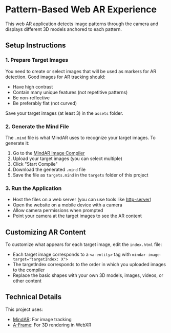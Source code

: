 # Pattern-Based Web AR Experience

This web AR application detects image patterns through the camera and displays different 3D models anchored to each pattern.

## Setup Instructions

### 1. Prepare Target Images

You need to create or select images that will be used as markers for AR detection. Good images for AR tracking should:

- Have high contrast
- Contain many unique features (not repetitive patterns)
- Be non-reflective
- Be preferably flat (not curved)

Save your target images (at least 3) in the `assets` folder.

### 2. Generate the Mind File

The `.mind` file is what MindAR uses to recognize your target images. To generate it:

1. Go to the [MindAR Image Compiler](https://hiukim.github.io/mind-ar-js-doc/tools/compile/)
2. Upload your target images (you can select multiple)
3. Click "Start Compile"
4. Download the generated `.mind` file
5. Save the file as `targets.mind` in the `targets` folder of this project

### 3. Run the Application

- Host the files on a web server (you can use tools like [http-server](https://www.npmjs.com/package/http-server))
- Open the website on a mobile device with a camera
- Allow camera permissions when prompted
- Point your camera at the target images to see the AR content

## Customizing AR Content

To customize what appears for each target image, edit the `index.html` file:

- Each target image corresponds to a `<a-entity>` tag with `mindar-image-target="targetIndex: X">`
- The targetIndex corresponds to the order in which you uploaded images to the compiler
- Replace the basic shapes with your own 3D models, images, videos, or other content

## Technical Details

This project uses:
- [MindAR](https://github.com/hiukim/mind-ar-js): For image tracking
- [A-Frame](https://aframe.io/): For 3D rendering in WebXR